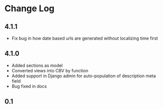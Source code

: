 # Change Log

## 4.1.1

* Fix bug in how date based urls are generated without localizing time first

## 4.1.0

* Added sections as model
* Converted views into CBV by function
* Added support in Django admin for auto-population of description meta field
* Bug fixed in docs

## 0.1
